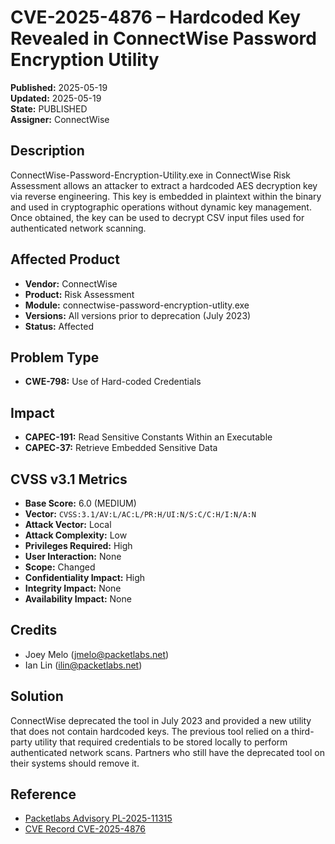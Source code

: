# CVE-2025-4876 – Hardcoded Key Revealed in ConnectWise Password Encryption Utility

**Published:** 2025-05-19  
**Updated:** 2025-05-19  
**State:** PUBLISHED  
**Assigner:** ConnectWise  

## Description
ConnectWise-Password-Encryption-Utility.exe in ConnectWise Risk Assessment allows an attacker to extract a hardcoded AES decryption key via reverse engineering. This key is embedded in plaintext within the binary and used in cryptographic operations without dynamic key management. Once obtained, the key can be used to decrypt CSV input files used for authenticated network scanning.

## Affected Product
- **Vendor:** ConnectWise  
- **Product:** Risk Assessment  
- **Module:** connectwise-password-encryption-utlity.exe  
- **Versions:** All versions prior to deprecation (July 2023)  
- **Status:** Affected  

## Problem Type
- **CWE-798:** Use of Hard-coded Credentials  

## Impact
- **CAPEC-191:** Read Sensitive Constants Within an Executable  
- **CAPEC-37:** Retrieve Embedded Sensitive Data  

## CVSS v3.1 Metrics
- **Base Score:** 6.0 (MEDIUM)  
- **Vector:** `CVSS:3.1/AV:L/AC:L/PR:H/UI:N/S:C/C:H/I:N/A:N`  
- **Attack Vector:** Local  
- **Attack Complexity:** Low  
- **Privileges Required:** High  
- **User Interaction:** None  
- **Scope:** Changed  
- **Confidentiality Impact:** High  
- **Integrity Impact:** None  
- **Availability Impact:** None  

## Credits
- Joey Melo (jmelo@packetlabs.net)  
- Ian Lin (ilin@packetlabs.net)  

## Solution
ConnectWise deprecated the tool in July 2023 and provided a new utility that does not contain hardcoded keys. The previous tool relied on a third-party utility that required credentials to be stored locally to perform authenticated network scans. Partners who still have the deprecated tool on their systems should remove it.

## Reference
- [Packetlabs Advisory PL-2025-11315](https://github.com/packetlabs/vulnerability-advisory/blob/main/Disclosures/PL-2025-11315/README.md)
- [CVE Record CVE-2025-4876](https://www.cve.org/cverecord?id=CVE-2025-4876)
